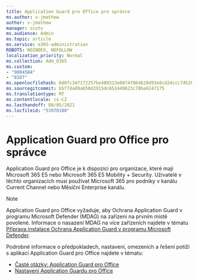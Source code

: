 ```yaml
---
title: Application Guard pro Office pro správce
ms.author: v-jmathew
author: v-jmathew
manager: scotv
ms.audience: Admin
ms.topic: article
ms.service: o365-administration
ROBOTS: NOINDEX, NOFOLLOW
localization_priority: Normal
ms.collection: Adm_O365
ms.custom:
- "9004584"
- "8187"
ms.openlocfilehash: 6d0fc347172257be489313e0874f064620d93e8cd24ccc74520954e7427bcd95
ms.sourcegitcommit: b5f7da89a650d2915dc652449623c78be6247175
ms.translationtype: MT
ms.contentlocale: cs-CZ
ms.lasthandoff: 08/05/2021
ms.locfileid: "53970108"
---
```

# <a name="application-guard-for-office-for-admins"></a>Application Guard pro Office pro správce

Application Guard pro Office je k dispozici pro organizace, které mají Microsoft 365 E5 nebo Microsoft 365 E5 Mobility + Security. Uživatelé v těchto organizacích musí používat Microsoft 365 pro podniky v kanálu Current Channel nebo Měsíční Enterprise kanálu.

> [!NOTE]
> Application Guard pro Office vyžaduje, aby Ochrana Application Guard v programu Microsoft Defender (MDAG) na zařízení na prvním místě povolené. Informace o nasazení MDAG na více zařízeních najdete v tématu [Příprava instalace Ochrana Application Guard v programu Microsoft Defender](https://docs.microsoft.com/windows/security/threat-protection/microsoft-defender-application-guard/install-md-app-guard).

Podrobné informace o předpokladech, nastavení, omezeních a řešení potíží s aplikací Application Guard pro Office najdete v tématu:

- [Časté otázky: Application Guard pro Office](https://support.microsoft.com/office/application-guard-for-office-9e0fb9c2-ffad-43bf-8ba3-78f785fdba46)
- [Nastavení Application Guardu pro Office](https://docs.microsoft.com/microsoft-365/security/office-365-security/install-app-guard)
